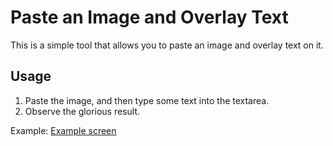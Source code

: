 # Paste an Image and Overlay Text

This is a simple tool that allows you to paste an image and overlay text on it.

## Usage

1. Paste the image, and then type some text into the textarea.
2. Observe the glorious result.

Example: [Example screen](image.png)